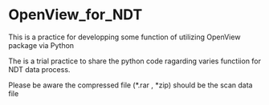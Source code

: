 # OpenView_for_NDT
This is a practice for developping some function of utilizing OpenView package  via Python

The is a trial practice to share the python code ragarding varies functiion for NDT data process. 

Please be aware the compressed file (*.rar , *zip) should be the scan data file

